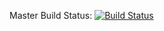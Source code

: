 Master Build Status: [![Build Status](https://travis-ci.org/CrazyCamie456/sem.svg?branch=master)](https://travis-ci.org/CrazyCamie456/sem)
